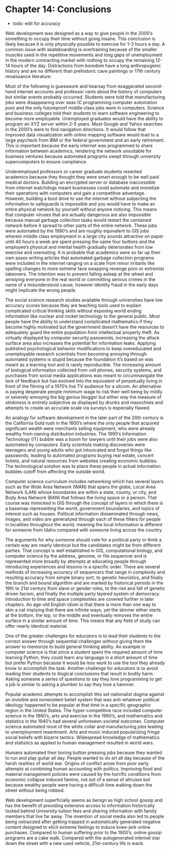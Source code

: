 # Chapter 14: Conclusions

- todo: edit for accuracy

Web development was designed as a way to give people in the 2000’s something to occupy their time without going insane. This conclusion is likely because it is only physically possible to exercise for 1-3 hours a day. A common issue with skateboarding is overtraining because of the smaller muscles used in the repetitive movements and long gaps of unemployment in the modern contracting market with nothing to occupy the remaining 12-14 hours of the day. Distractions from boredom have a long anthropogenic history and are no different than prehistoric cave paintings or 17th century renaissance literature.

Most of the following is guesswork and hearsay from exaggerated second-hand internet accounts and professor rants about the history of computers but similar events probably occurred. Students were told that manufacturing jobs were disappearing over seas (C programming computer automation pun) and the only futureproof middle class jobs were in computers. Science and business colleges told their students to learn software engineering to become more employable. Unemployed graduates would have the ability to program an XYZ server within 2-5 years. Most Google and Yahoo searches in the 2000’s were to find navigation directions. It would follow that improved data visualization with online mapping software would lead to a large paycheck from IBM or the federal government and an early retirement. This is important because the early internet was programmed to share information between academics, rendering the network unsuitable for business ventures because automated programs swept through university supercomputers to ensure compliance.

Underemployed professors or career graduate students resented academics because they thought they were smart enough to be well paid medical doctors. Building an encrypted server or database inaccessible from internet watchdogs meant businesses could automate and monetize their operations with computers and gain a competitive advantage. However, building a boot drive to use the internet without subjecting the information to safeguards is impossible and you would have to make an entire physical network by yourself without anyone noticing. This means that computer viruses that are actually dangerous are also impossible because manual garbage collection tasks would restart the contained network before it spread to other parts of the entire network. These jobs were automated by the 1990’s and are roughly equivalent to GIS jobs wherein middle class employment in a large city sounds attractive on paper until 40 hours a week are spent pressing the same four buttons and the employee’s physical and mental health gradually deteriorates from low exercise and overeating. It is probable that academics were so far up their own asses writing articles that automated garbage collection programs were included in the internet ranging on a scale from minor irritants like spelling changes to more extreme face swapping revenge porn or extremist takeovers. The intention was to prevent falling asleep at the wheel and annoying everyone in the real world or committing serious crimes in the name of a misunderstood cause, however identity fraud in the early days might implicate the wrong people.

The social science research studies available through universities have low accuracy scores because they are teaching tools used to explain complicated critical thinking skills without exposing world ending information like nuclear and rocket technology to the general public. Most people have the ability to understand complicated mathematics if they become highly motivated but the government doesn’t have the resources to adequately guard the entire population from intellectual property theft. As virtually displayed by computer security passwords, increasing the attack surface area also increases the potential for information leaks. Applying published psychological behavior modifications to keep overeducated and unemployable research scientists from becoming annoying through automated systems is stupid because the foundation it’s based on was meant as a learning tool and is rarely reproducible. The increasing amount of biological information collected from cell phones, security systems, and purchases from social media applications was meant to circumnavigate the lack of feedback but has evolved into the equivalent of perpetually living in front of the filming of a 1970’s live TV audience for a sitcom. An alternative is paying desperate people minimum wage to risk their well being by mildly or severely annoying the big genius blogger but either way the measure of stinkiness is entirely subjective as displayed by drunks and masochists and attempts to create an accurate scale via surveys is especially flawed.

An analogy for software development in the later part of the 20th century is the California Gold rush in the 1800’s where the only people that acquired significant wealth were merchants selling equipment, who were already wealthy from owning distribution industries. The 1990’s Information Technology (IT) bubble was a boom for lawyers until their jobs were also automated by computers. Early scientists making discoveries were teenagers and young adults who got intoxicated and forgot things like passwords, leading to automated programs buying real estate, concert tickets, and natural resources from websites creating economic bubbles. The technological solution was to place these people in actual information bubbles cutoff from affecting the outside world.

Computer science curriculum includes networking which has several layers such as the Wide Area Network (WAN) that spans the globe, Local Area Network (LAN) whose boundaries are within a state, county, or city, and Body Area Network (BAN) that follows the living space or a person. That course was mimicked in GIS through the concept of layers in which there is a basemap representing the world, government boundaries, and topics of interest such as houses. Political information disseminated through news, images, and video are generalized through each of these filters for people in localities throughout the world, meaning the local information is different for someone from Idaho compared with someone living across the country.

The arguments for why someone should vote for a political party or think a certain way are nearly identical but the candidates might be from different parties. That concept is well established in GIS, computational biology, and computer science by the address, genome, or file sequencer and is represented more broadly by attempts at educating people through introducing experiences and lessons in a specific order. There are several methods of increasing accuracy of sequencers that range in complexity and resulting accuracy from simple binary sort, to genetic heuristics, and finally the branch and bound algorithm and are marked by historical periods in the 19th to 21st century from slave or gender roles, to the rise and fall of genetic driven facism, and finally the multiple party layered system of democracy. Introduction to time and space complexities are covered further in later chapters. An age-old English idiom is that there is more than one way to skin a cat implying that there are infinite ways, yet the skinner either starts at the bottom, the top, or the middle and eventually removes the entire surface in a similar amount of time. This means that any field of study can offer nearly identical material.

One of the greater challenges for educators is to lead their students to the correct answer through sequential challenges without giving them the answer to memorize to build general thinking ability. An example in computer science is that since a student spent the required amount of time learning Python, they could learn any language in a short amount of time but prefer Python because it would be less work to use the tool they already know to accomplish the task. Another challenge for educators is to avoid leading their students to illogical conclusions that result in bodily harm. Asking someone a series of questions to say they love programming to get a job is similar to asking a plumber to say they love a hammer.

Popular academic attempts to accomplish this set nationalist dogma against an invisible and nonexistent belief system that was anti-whatever political ideology happened to be popular at that time in a specific geographic region in the United States. The hyper-competitive race included computer science in the 1980’s, arts and exercise in the 1960’s, and mathematics and statistics in the 1940’s had several unforeseen societal outcomes. Computer science automated most of the white collar and manufacturing jobs leading to unemployment resentment. Arts and music induced popularizing fringe social beliefs with bizarre tactics. Widespread knowledge of mathematics and statistics as applied to human management resulted in world wars. 

Humans automated their boring button pressing jobs because they wanted to run and play guitar all day. People wanted to do art all day because of the harsh realities of world war. Origins of conflict arose from poor early attempts at combining human accounting with politics. Improving food and material management policies were caused by the horrific conditions from economic collapse induced famine, not out of a sense of altruism but because wealthy people were having a difficult time walking down the street without being robbed.

Web development superficially seems as benign as high school gossip and has the benefit of providing extensive access to information historically locked behind University tuition fees and sharing information with family members that live far away. The invention of social media also led to people being ostracized after getting trapped in automatically generated negative content designed to elicit extreme feelings to induce knee-jerk online purchases. Compared to human suffering prior to the 1900’s, online gossip programs are a cake walk. Compared with the autogenerated internet star down the street with a new used vehicle, 21st-century life is wack.
